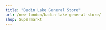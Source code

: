 ```yaml
---
title: "Badin Lake General Store"
url: /new-london/badin-lake-general-store/
shop: Supermarkt
---
```

